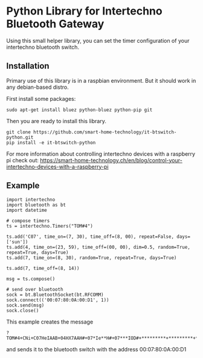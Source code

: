 # Python Library for Intertechno Bluetooth Gateway
Using this small helper library, you can set the timer configuration of your intertechno bluetooth switch.

## Installation
Primary use of this library is in a raspbian environment. But it should work in any debian-based distro.

First install some packages:
```
sudo apt-get install bluez python-bluez python-pip git
```

Then you are ready to install this library.
```
git clone https://github.com/smart-home-technology/it-btswitch-python.git
pip install -e it-btswitch-python
```

For more information about controlling intertechno devices with a raspberry pi check out:
https://smart-home-technology.ch/en/blog/control-your-intertechno-devices-with-a-raspberry-pi

## Example
```
import intertechno
import bluetooth as bt
import datetime

# compose timers
ts = intertechno.Timers("TOM#4")

ts.add('C07', time_on=(7, 30), time_off=(8, 00), repeat=False, days=['sun'])
ts.add(4, time_on=(23, 59), time_off=(00, 00), dim=0.5, random=True, repeat=True, days=True)
ts.add(7, time_on=(8, 30), random=True, repeat=True, days=True)

ts.add(7, time_off=(8, 14))

msg = ts.compose()

# send over bluetooth
sock = bt.BluetoothSocket(bt.RFCOMM)
sock.connect(('00:07:80:0A:00:D1', 1))
sock.send(msg)
sock.close()
```

This example creates the message 

```
?TOM#4+CNi+C07HeIAAB+04HX7AAH#+07*Ie**H#+07***IOD#+*********+*********+*********+*********+*********+*********+*********+*********+*********+*********+*********
```

and sends it to the bluetooth switch with the address 00:07:80:0A:00:D1
